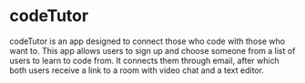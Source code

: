 # codeTutor

codeTutor is an app designed to connect those who code with those who want to. This app allows users to sign up and choose someone from a list of users to learn to code from. It connects them through email, after which both users receive a link to a room with video chat and a text editor.
